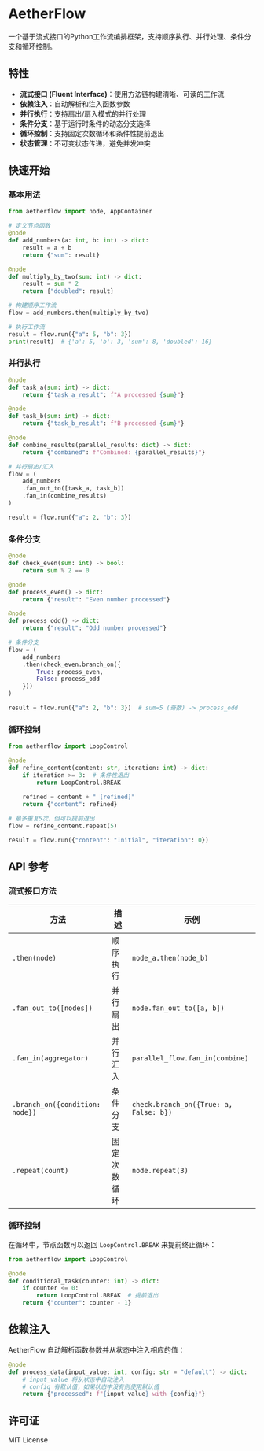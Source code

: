 # AetherFlow

一个基于流式接口的Python工作流编排框架，支持顺序执行、并行处理、条件分支和循环控制。

## 特性

- **流式接口 (Fluent Interface)**：使用方法链构建清晰、可读的工作流
- **依赖注入**：自动解析和注入函数参数
- **并行执行**：支持扇出/扇入模式的并行处理
- **条件分支**：基于运行时条件的动态分支选择
- **循环控制**：支持固定次数循环和条件性提前退出
- **状态管理**：不可变状态传递，避免并发冲突

## 快速开始

### 基本用法

```python
from aetherflow import node, AppContainer

# 定义节点函数
@node
def add_numbers(a: int, b: int) -> dict:
    result = a + b
    return {"sum": result}

@node
def multiply_by_two(sum: int) -> dict:
    result = sum * 2
    return {"doubled": result}

# 构建顺序工作流
flow = add_numbers.then(multiply_by_two)

# 执行工作流
result = flow.run({"a": 5, "b": 3})
print(result)  # {'a': 5, 'b': 3, 'sum': 8, 'doubled': 16}
```

### 并行执行

```python
@node
def task_a(sum: int) -> dict:
    return {"task_a_result": f"A processed {sum}"}

@node
def task_b(sum: int) -> dict:
    return {"task_b_result": f"B processed {sum}"}

@node
def combine_results(parallel_results: dict) -> dict:
    return {"combined": f"Combined: {parallel_results}"}

# 并行扇出/汇入
flow = (
    add_numbers
    .fan_out_to([task_a, task_b])
    .fan_in(combine_results)
)

result = flow.run({"a": 2, "b": 3})
```

### 条件分支

```python
@node
def check_even(sum: int) -> bool:
    return sum % 2 == 0

@node
def process_even() -> dict:
    return {"result": "Even number processed"}

@node
def process_odd() -> dict:
    return {"result": "Odd number processed"}

# 条件分支
flow = (
    add_numbers
    .then(check_even.branch_on({
        True: process_even,
        False: process_odd
    }))
)

result = flow.run({"a": 2, "b": 3})  # sum=5 (奇数) -> process_odd
```

### 循环控制

```python
from aetherflow import LoopControl

@node
def refine_content(content: str, iteration: int) -> dict:
    if iteration >= 3:  # 条件性退出
        return LoopControl.BREAK
    
    refined = content + " [refined]"
    return {"content": refined}

# 最多重复5次，但可以提前退出
flow = refine_content.repeat(5)

result = flow.run({"content": "Initial", "iteration": 0})
```

## API 参考

### 流式接口方法

| 方法 | 描述 | 示例 |
|------|------|------|
| `.then(node)` | 顺序执行 | `node_a.then(node_b)` |
| `.fan_out_to([nodes])` | 并行扇出 | `node.fan_out_to([a, b])` |
| `.fan_in(aggregator)` | 并行汇入 | `parallel_flow.fan_in(combine)` |
| `.branch_on({condition: node})` | 条件分支 | `check.branch_on({True: a, False: b})` |
| `.repeat(count)` | 固定次数循环 | `node.repeat(3)` |

### 循环控制

在循环中，节点函数可以返回 `LoopControl.BREAK` 来提前终止循环：

```python
from aetherflow import LoopControl

@node
def conditional_task(counter: int) -> dict:
    if counter <= 0:
        return LoopControl.BREAK  # 提前退出
    return {"counter": counter - 1}
```

## 依赖注入

AetherFlow 自动解析函数参数并从状态中注入相应的值：

```python
@node
def process_data(input_value: int, config: str = "default") -> dict:
    # input_value 将从状态中自动注入
    # config 有默认值，如果状态中没有则使用默认值
    return {"processed": f"{input_value} with {config}"}
```

## 许可证

MIT License